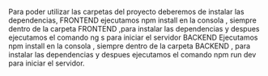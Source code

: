 Para poder utilizar las carpetas del proyecto deberemos de instalar las dependencias, 
FRONTEND
ejecutamos npm install en la consola , siempre dentro de la carpeta FRONTEND ,para instalar las dependencias
y despues ejecutamos el comando ng s para iniciar el servidor
BACKEND
Ejecutamos npm install en la consola , siempre dentro de la carpeta BACKEND , para instalar las dependencias
y despues ejecutamos el comando npm run dev para iniciar el servidor.
